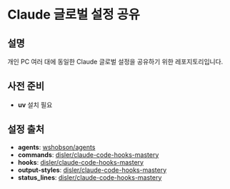 # Claude 글로벌 설정 공유

## 설명
개인 PC 여러 대에 동일한 Claude 글로벌 설정을 공유하기 위한 레포지토리입니다.

## 사전 준비
- **uv** 설치 필요

## 설정 출처
- **agents**: [wshobson/agents](https://github.com/wshobson/agents)
- **commands**: [disler/claude-code-hooks-mastery](https://github.com/disler/claude-code-hooks-mastery)
- **hooks**: [disler/claude-code-hooks-mastery](https://github.com/disler/claude-code-hooks-mastery)
- **output-styles**: [disler/claude-code-hooks-mastery](https://github.com/disler/claude-code-hooks-mastery)
- **status_lines**: [disler/claude-code-hooks-mastery](https://github.com/disler/claude-code-hooks-mastery)
